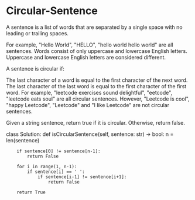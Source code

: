 # Circular-Sentence

A sentence is a list of words that are separated by a single space with no leading or trailing spaces.

For example, "Hello World", "HELLO", "hello world hello world" are all sentences.
Words consist of only uppercase and lowercase English letters. Uppercase and lowercase English letters are considered different.

A sentence is circular if:

The last character of a word is equal to the first character of the next word.
The last character of the last word is equal to the first character of the first word.
For example, "leetcode exercises sound delightful", "eetcode", "leetcode eats soul" are all circular sentences. However, "Leetcode is cool", "happy Leetcode", "Leetcode" and "I like Leetcode" are not circular sentences.

Given a string sentence, return true if it is circular. Otherwise, return false.

class Solution:
    def isCircularSentence(self, sentence: str) -> bool:
        n = len(sentence)
        
        if sentence[0] != sentence[n-1]:
            return False
            
        for i in range(1, n-1):
            if sentence[i] == ' ':
                if sentence[i-1] != sentence[i+1]:
                    return False
                    
        return True
